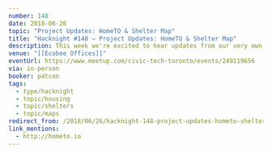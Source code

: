 ```yaml
---
number: 148
date: 2018-06-26
topic: "Project Updates: HomeTO & Shelter Map"
title: "Hacknight #148 – Project Updates: HomeTO & Shelter Map"
description: This week we're excited to hear updates from our very own projects! Contributors from 'Toronto Shelter Map' and 'HomeTO' will be giving lightning talks to share what they've been working on, their challenges and successes!
venue: "[[Ecobee Offices]]"
eventUrl: https://www.meetup.com/civic-tech-toronto/events/249119656
via: in-person
booker: patcon
tags:
  - type/hacknight
  - topic/housing
  - topic/shelters
  - topic/maps
redirect_from: /2018/06/26/hacknight-148-project-updates-hometo-shelter-map/
link_mentions:
  - http://hometo.io
---
```

